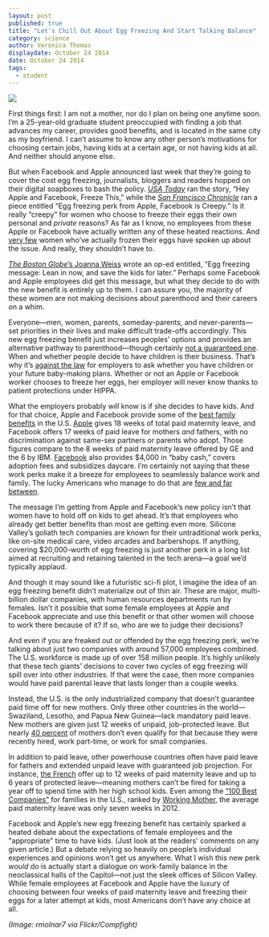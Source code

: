 ```yaml
---
layout: post
published: true
title: "Let's Chill Out About Egg Freezing And Start Talking Balance"
category: science
author: Veronica Thomas
displaydate: October 24 2014
date: October 24 2014
tags: 
  - student
---
```


![](http://i61.tinypic.com/xf3pdd.jpg)    
         
First things first: I am not a mother, nor do I plan on being one anytime soon. I’m a 25-year-old graduate student preoccupied with finding a job that advances my career, provides good benefits, and is located in the same city as my boyfriend. I can’t assume to know any other person’s motivations for choosing certain jobs, having kids at a certain age, or not having kids at all. And neither should anyone else. 

But when Facebook and Apple announced last week that they’re going to cover the cost egg freezing, journalists, bloggers and readers hopped on their digital soapboxes to bash the policy. [_USA Today_](http://www.usatoday.com/story/opinion/2014/10/19/apple-facebook-tech-women-egg-freezing-column/17576725/) ran the story, “Hey Apple and Facebook, Freeze This,” while the [_San Francisco Chronicle_](http://www.sfgate.com/entertainment/article/Big-doubts-about-egg-freezing-perk-from-Apple-5829853.php) ran a piece entitled “Egg freezing perk from Apple, Facebook is Creepy.” Is it really “creepy” for women who choose to freeze their eggs their own personal and _private_ reasons? As far as I know, no employees from these Apple or Facebook have actually written any of these heated reactions. And [very few](http://time.com/3529240/facebook-apple-egg-freezing-positive/) women who’ve actually frozen their eggs have spoken up about the issue. And really, they shouldn’t have to. 

[_The_ _Boston Globe_’s Joanna Weiss](http://www.bostonglobe.com/opinion/2014/10/16/egg-freezing-message-lean-and-save-kids-for-later/dKGaoRtjrszo8OozNbj45K/story.html#comments) wrote an op-ed entitled, “Egg freezing message: Lean in now, and save the kids for later.” Perhaps some Facebook and Apple employees did get this message, but what they decide to do with the new benefit is entirely up to them. I can assure you, the majority of these women are not making decisions about parenthood and their careers on a whim. 

Everyone—men, women, parents, someday-parents, and never-parents—set priorities in their lives and make difficult trade-offs accordingly. This new egg freezing benefit just increases peoples’ options and provides an alternative pathway to parenthood—though certainly [not a guaranteed one](http://www.nytimes.com/2014/10/17/opinion/dont-depend-on-those-frozen-eggs.html?ref=todayspaper). When and whether people decide to have children is their business. That’s why it’s [against the law](http://www.eeoc.gov/laws/practices/inquiries_marital_status.cfm) for employers to ask whether you have children or your future baby-making plans. Whether or not an Apple or Facebook worker chooses to freeze her eggs, her employer will never know thanks to patient protections under HIPPA.

What the employers probably _will_ know is if she decides to have kids. And for that choice, Apple and Facebook provide some of the [best family benefits](http://www.businessinsider.com/maternity-paternity-leave-policies-at-google-facebook-yahoo-twitter-microsoft-2013-8#ixzz3Gox9S1io) in the U.S. [Apple](http://fortune.com/2014/10/02/apple-employee-perks/) gives 18 weeks of total paid maternity leave, and Facebook offers 17 weeks of paid leave for mothers _and_ fathers, with no discrimination against same-sex partners or parents who adopt. Those figures compare to the 8 weeks of paid maternity leave offered by GE and the 6 by IBM. [Facebook](http://bucks.blogs.nytimes.com/2013/02/25/parental-leave-policies-at-some-big-technology-firms/) also provides $4,000 in “baby cash,” covers adoption fees and subsidizes daycare. I’m certainly not saying that these work perks make it a breeze for employees to seamlessly balance work and family. The lucky Americans who manage to do that are [few and far between](http://www.whitehouse.gov/sites/default/files/docs/nine_facts_about_family_and_work_real_final.pdf).

The message I’m getting from Apple and Facebook’s new policy isn’t that women have to hold off on kids to get ahead. It’s that employees who already get better benefits than most are getting even more. Silicone Valley’s goliath tech companies are known for their untraditional work perks, like on-site medical care, video arcades and barbershops. If anything, covering $20,000-worth of egg freezing is just another perk in a long list aimed at recruiting and retaining talented in the tech arena—a goal we’d typically applaud. 

And though it may sound like a futuristic sci-fi plot, I imagine the idea of an egg freezing benefit didn’t materialize out of thin air. These are major, multi-billion dollar companies, with human resources departments run by females. Isn’t it possible that some female employees at Apple and Facebook appreciate and use this benefit or that other women will choose to work there because of it? If so, who are we to judge their decisions? 

And even if you are freaked out or offended by the egg freezing perk, we’re talking about just two companies with around 57,000 employees combined. The U.S. workforce is made up of over 158 million people. It’s highly unlikely that these tech giants’ decisions to cover two cycles of egg freezing will spill over into other industries. If that were the case, then more companies would have paid parental leave that lasts longer than a couple weeks. 

Instead, the U.S. is the only industrialized company that doesn’t guarantee paid time off for new mothers. Only three other countries in the world—Swaziland, Lesotho, and Papua New Guinea—lack mandatory paid leave. New mothers are given just 12 weeks of unpaid, job-protected leave. But nearly [40 percent](http://www.motherjones.com/politics/2013/05/silicon-valley-maternity-leave-paternity-leave) of mothers don’t even qualify for that because they were recently hired, work part-time, or work for small companies. 

In addition to paid leave, other powerhouse countries often have paid leave for fathers and extended unpaid leave with guaranteed job projection. For instance, [the French](http://www.pewresearch.org/fact-tank/2013/12/12/among-38-nations-u-s-is-the-holdout-when-it-comes-to-offering-paid-parental-leave/) offer up to 12 weeks of paid maternity leave and up to 6 years of protected leave—meaning mothers can’t be fired for taking a year off to spend time with her high school kids. Even among the [“100 Best Companies”](http://www.nytimes.com/2013/02/23/your-money/us-trails-much-of-the-world-in-providing-paid-family-leave.html?pagewanted=all) for families in the U.S., ranked by [Working Mother](http://www.workingmother.com/), the average paid maternity leave was only seven weeks in 2012.

Facebook and Apple’s new egg freezing benefit has certainly sparked a heated debate about the expectations of female employees and the "appropriate" time to have kids. (Just look at the readers' comments on any given article.) But a debate relying so heavily on people’s individual experiences and opinions won’t get us anywhere. What I wish this new perk _would_ do is actually start a dialogue on work-family balance in the neoclassical halls of the Capitol—not just the sleek offices of Silicon Valley. While female employees at Facebook and Apple have the luxury of choosing between four weeks of paid maternity leave and freezing their eggs for a later attempt at kids, most Americans don’t have any choice at all.

_(Image: rmolnar7 via Flickr/Compfight)_